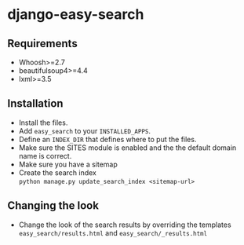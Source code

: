 # django-easy-search


## Requirements

- Whoosh>=2.7
- beautifulsoup4>=4.4
- lxml>=3.5


## Installation

- Install the files.
- Add `easy_search` to your `INSTALLED_APPS`.
- Define an `INDEX_DIR` that defines where to put the files.
- Make sure the SITES module is enabled and the the default domain name is correct.
- Make sure you have a sitemap
- Create the search index  
  `python manage.py update_search_index <sitemap-url>`



## Changing the look

- Change the look of the search results by overriding the templates
  `easy_search/results.html`
  and
  `easy_search/_results.html`
